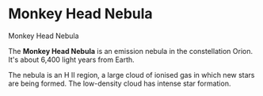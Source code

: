 # Monkey Head Nebula
Monkey Head Nebula
 		 	 

The **Monkey Head Nebula** is an emission nebula in the constellation Orion. It's about 6,400 light years from Earth.

The nebula is an H II region, a large cloud of ionised gas in which new stars are being formed. The low-density cloud has intense star formation.